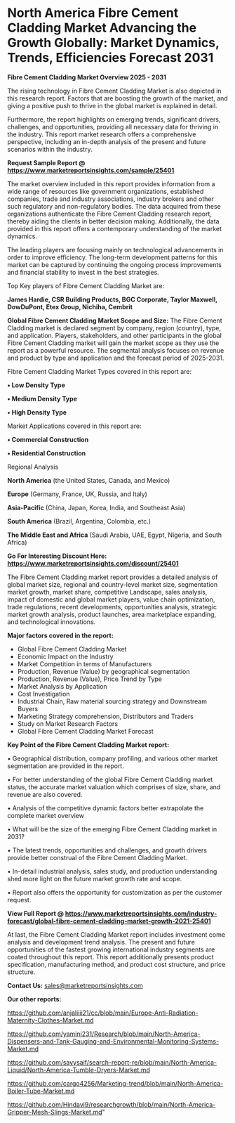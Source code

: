 # North America Fibre Cement Cladding Market Advancing the Growth Globally: Market Dynamics, Trends, Efficiencies Forecast 2031

<Strong> Fibre Cement Cladding Market Overview 2025 - 2031</strong>

The rising technology in Fibre Cement Cladding Market is also depicted in this research report. Factors that are boosting the growth of the market, and giving a positive push to thrive in the global market is explained in detail.

Furthermore, the report highlights on emerging trends, significant drivers, challenges, and opportunities, providing all necessary data for thriving in the industry. This report market research offers a comprehensive perspective, including an in-depth analysis of the present and future scenarios within the industry.

<strong>Request Sample Report @ <a href=https://www.marketreportsinsights.com/sample/25401>https://www.marketreportsinsights.com/sample/25401</a></strong>

The market overview included in this report provides information from a wide range of resources like government organizations, established companies, trade and industry associations, industry brokers and other such regulatory and non-regulatory bodies. The data acquired from these organizations authenticate the Fibre Cement Cladding research report, thereby aiding the clients in better decision making. Additionally, the data provided in this report offers a contemporary understanding of the market dynamics.

The leading players are focusing mainly on technological advancements in order to improve efficiency. The long-term development patterns for this market can be captured by continuing the ongoing process improvements and financial stability to invest in the best strategies.

Top Key players of Fibre Cement Cladding Market are:

<strong>James Hardie, CSR Building Products, BGC Corporate, Taylor Maxwell, DowDuPont, Etex Group, Nichiha, Cembrit</strong>

<strong><b>Global Fibre Cement Cladding Market Scope and Size:</b></strong>
The Fibre Cement Cladding market is declared segment by company, region (country), type, and application. Players, stakeholders, and other participants in the global Fibre Cement Cladding market will gain the market scope as they use the report as a powerful resource. The segmental analysis focuses on revenue and product by type and application and the forecast period of 2025-2031.

Fibre Cement Cladding Market Types covered in this report are:

<strong>• Low Density Type

• Medium Density Type

• High Density Type</strong>

Market Applications covered in this report are:

<strong>• Commercial Construction

• Residential Construction</strong> 

Regional Analysis

<strong>North America</strong> (the United States, Canada, and Mexico)

<strong>Europe</strong> (Germany, France, UK, Russia, and Italy)

<strong>Asia-Pacific</strong> (China, Japan, Korea, India, and Southeast Asia)

<strong>South America</strong> (Brazil, Argentina, Colombia, etc.)

<strong>The Middle East and Africa</strong> (Saudi Arabia, UAE, Egypt, Nigeria, and South Africa)

<strong>Go For Interesting Discount Here: <a href=https://www.marketreportsinsights.com/discount/25401>https://www.marketreportsinsights.com/discount/25401</a></strong>

The Fibre Cement Cladding market report provides a detailed analysis of global market size, regional and country-level market size, segmentation market growth, market share, competitive Landscape, sales analysis, impact of domestic and global market players, value chain optimization, trade regulations, recent developments, opportunities analysis, strategic market growth analysis, product launches, area marketplace expanding, and technological innovations.

<strong><b>Major factors covered in the report:</b></strong>
<ul>
  <li>Global Fibre Cement Cladding Market </li>
  <li>Economic Impact on the Industry</li>
  <li>Market Competition in terms of Manufacturers</li>
  <li>Production, Revenue (Value) by geographical segmentation</li>
  <li>Production, Revenue (Value), Price Trend by Type</li>
  <li>Market Analysis by Application</li>
  <li>Cost Investigation</li>
  <li>Industrial Chain, Raw material sourcing strategy and Downstream Buyers</li>
  <li>Marketing Strategy comprehension, Distributors and Traders</li>
  <li>Study on Market Research Factors</li>
  <li>Global Fibre Cement Cladding Market Forecast</li>
</ul>

<strong><b>Key Point of the Fibre Cement Cladding Market report:</b></strong>

• Geographical distribution, company profiling, and various other market segmentation are provided in the report.

• For better understanding of the global Fibre Cement Cladding market status, the accurate market valuation which comprises of size, share, and revenue are also covered.

• Analysis of the competitive dynamic factors better extrapolate the complete market overview

• What will be the size of the emerging Fibre Cement Cladding market in 2031?

• The latest trends, opportunities and challenges, and growth drivers provide better construal of the Fibre Cement Cladding Market.

• In-detail industrial analysis, sales study, and production understanding shed more light on the future market growth rate and scope.

• Report also offers the opportunity for customization as per the customer request.

<strong><b>View Full Report @ <a href=https://www.marketreportsinsights.com/industry-forecast/global-fibre-cement-cladding-market-growth-2021-25401>https://www.marketreportsinsights.com/industry-forecast/global-fibre-cement-cladding-market-growth-2021-25401</a></b></strong>


At last, the Fibre Cement Cladding Market report includes investment come analysis and development trend analysis. The present and future opportunities of the fastest growing international industry segments are coated throughout this report. This report additionally presents product specification, manufacturing method, and product cost structure, and price structure.

<strong>Contact Us:</strong>
sales@marketreportsinsights.com

<strong>Our other reports:</strong>

<a href=https://github.com/anjaliiii21/cc/blob/main/Europe-Anti-Radiation-Maternity-Clothes-Market.md>https://github.com/anjaliiii21/cc/blob/main/Europe-Anti-Radiation-Maternity-Clothes-Market.md</a>

<a href=https://github.com/yamini231/Research/blob/main/North-America-Dispensers-and-Tank-Gauging-and-Environmental-Monitoring-Systems-Market.md>https://github.com/yamini231/Research/blob/main/North-America-Dispensers-and-Tank-Gauging-and-Environmental-Monitoring-Systems-Market.md</a>

<a href=https://github.com/sayysaif/search-report-re/blob/main/North-America-Liquid/North-America-Tumble-Dryers-Market.md>https://github.com/sayysaif/search-report-re/blob/main/North-America-Liquid/North-America-Tumble-Dryers-Market.md</a>

<a href=https://github.com/cargo4256/Marketing-trend/blob/main/North-America-Boiler-Tube-Market.md>https://github.com/cargo4256/Marketing-trend/blob/main/North-America-Boiler-Tube-Market.md</a>

<a href=https://github.com/Hindavi9/researchgrowth/blob/main/North-America-Gripper-Mesh-Slings-Market.md>https://github.com/Hindavi9/researchgrowth/blob/main/North-America-Gripper-Mesh-Slings-Market.md</a>"
